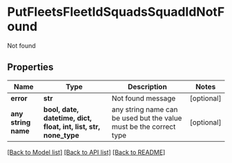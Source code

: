 # PutFleetsFleetIdSquadsSquadIdNotFound

Not found

## Properties
Name | Type | Description | Notes
------------ | ------------- | ------------- | -------------
**error** | **str** | Not found message | [optional] 
**any string name** | **bool, date, datetime, dict, float, int, list, str, none_type** | any string name can be used but the value must be the correct type | [optional]

[[Back to Model list]](../README.md#documentation-for-models) [[Back to API list]](../README.md#documentation-for-api-endpoints) [[Back to README]](../README.md)


